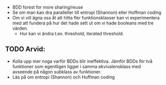 
- BDD forest for more sharing/reuse
- Se om man kan dra paralleller till entropi (Shannon) eller Huffman coding
- Om vi vill ägna oss åt att hitta fler funktionsklasser kan vi experimentera med att fundera på hur det hade sett ut om vi hade booleans med tre värden.
	- Hur kan vi ändra t.ex. threshold, iterated threshold.

## TODO Arvid:

- Kolla upp mer noga varför BDDs blir ineffektiva. Jämför BDDs för två funktioner som egentligen ligger i samma ekvivalensklass med avseende på någon subklass av funktioner.
- Läs på om entropi (Shannon) och Huffman coding